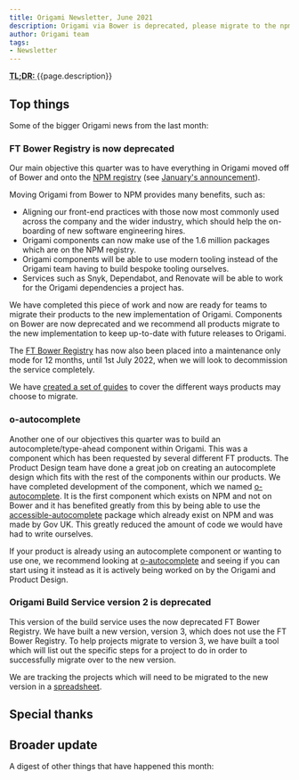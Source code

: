 ```yaml
---
title: Origami Newsletter, June 2021
description: Origami via Bower is deprecated, please migrate to the npm versions. A new autocomplete component has been built and is ready for use.
author: Origami team
tags:
- Newsletter
---
```


<abbr title="Too long; didn't read">
<strong>
TL;DR:
</strong>
</abbr> {{page.description}}

## Top things

Some of the bigger Origami news from the last month:


### FT Bower Registry is now deprecated

Our main objective this quarter was to have everything in Origami moved off of Bower and onto the [NPM registry](https://www.npmjs.com/) (see [January's announcement](/blog/2021/01/18/deprecating-bower-and-origami-via-npm/)). 

Moving Origami from Bower to NPM provides many benefits, such as:

- Aligning our front-end practices with those now most commonly used across the company and the wider industry, which should help the on-boarding of new software engineering hires.
- Origami components can now make use of the 1.6 million packages which are on the NPM registry.
- Origami components will be able to use modern tooling instead of the Origami team having to build bespoke tooling ourselves.
- Services such as Snyk, Dependabot, and Renovate will be able to work for the Origami dependencies a project has.

We have completed this piece of work and now are ready for teams to migrate their products to the new implementation of Origami. Components on Bower are now deprecated and we recommend all products migrate to the new implementation to keep up-to-date with future releases to Origami.

The [FT Bower Registry](https://origami-bower-registry.ft.com/) has now also been placed into a maintenance only mode for 12 months, until 1st July 2022, when we will look to decommission the service completely.

We have [created a set of guides](https://origami.ft.com/docs/tutorials/npm/) to cover the different ways products may choose to migrate.


### o-autocomplete

Another one of our objectives this quarter was to build an autocomplete/type-ahead component within Origami. This was a component which has been requested by several different FT products. The Product Design team have done a great job on creating an autocomplete design which fits with the rest of the components within our products. We have completed development of the component, which we named [o-autocomplete](https://registry.origami.ft.com/components/o-autocomplete). It is the first component which exists on NPM and not on Bower and it has benefited greatly from this by being able to use the [accessible-autocomplete](https://github.com/alphagov/accessible-autocomplete) package which already exist on NPM and was made by Gov UK. This greatly reduced the amount of code we would have had to write ourselves.

If your product is already using an autocomplete component or wanting to use one, we recommend looking at [o-autocomplete](https://registry.origami.ft.com/components/o-autocomplete) and seeing if you can start using it instead as it is actively being worked on by the Origami and Product Design.


### Origami Build Service version 2 is deprecated

This version of the build service uses the now deprecated FT Bower Registry. We have built a new version, version 3, which does not use the FT Bower Registry. To help projects migrate to version 3, we have built a tool which will list out the specific steps for a project to do in order to successfully migrate over to the new version.

We are tracking the projects which will need to be migrated to the new version in a [spreadsheet](https://docs.google.com/spreadsheets/d/1Pem5e6cR0aiuKpYa7VD08AnSSynzjRtWt_VAHAoyhPQ/edit#gid=0).




## Special thanks



## Broader update

A digest of other things that have happened this month:

